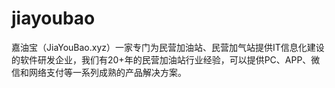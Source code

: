 # jiayoubao
嘉油宝（JiaYouBao.xyz）一家专门为民营加油站、民营加气站提供IT信息化建设的软件研发企业，我们有20+年的民营加油站行业经验，可以提供PC、APP、微信和网络支付等一系列成熟的产品解决方案。
